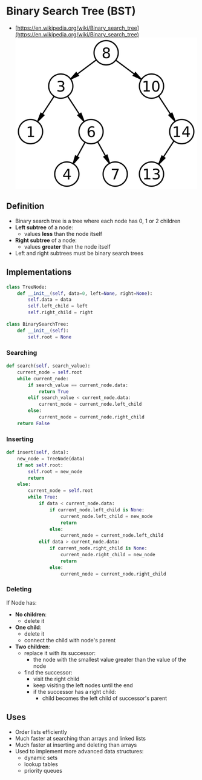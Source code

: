 # Binary Search Tree (BST)
- [https://en.wikipedia.org/wiki/Binary_search_tree](https://en.wikipedia.org/wiki/Binary_search_tree)
![binary-search-tree](./docs/Binary_search_tree.svg)


## Definition
- Binary search tree is a tree where each node has 0, 1 or 2 children
- **Left subtree** of a node:
  - values **less** than the node itself
- **Right subtree** of a node:
  - values **greater** than the node itself
- Left and right subtrees must be binary search trees

## Implementations

```python
class TreeNode:
    def __init__(self, data=0, left=None, right=None):
        self.data = data
        self.left_child = left
        self.right_child = right
```

```python
class BinarySearchTree:
    def __init__(self):
        self.root = None
```

### Searching
```python
def search(self, search_value):
    current_node = self.root
    while current_node:
        if search_value == current_node.data:
            return True
        elif search_value < current_node.data:
            current_node = current_node.left_child
        else:
            current_node = current_node.right_child
    return False
```

### Inserting
```python
def insert(self, data):
    new_node = TreeNode(data)
    if not self.root:
        self.root = new_node
        return
    else:
        current_node = self.root
        while True:
            if data < current_node.data:
                if current_node.left_child is None:
                    current_node.left_child = new_node
                    return
                else:
                    current_node = current_node.left_child
            elif data > current_node.data:
                if current_node.right_child is None:
                    current_node.right_child = new_node
                    return
                else:
                    current_node = current_node.right_child
```

### Deleting
If Node has:
- **No children**:
  - delete it
- **One child**:
  - delete it
  - connect the child with node's parent
- **Two children**:
  - replace it with its successor:
    - the node with the smallest value greater than the value of the node
  - find the successor:
    - visit the right child
    - keep visiting the left nodes until the end
    - if the successor has a right child:
      - child becomes the left child of successor's parent

## Uses
- Order lists efficiently
- Much faster at searching than arrays and linked lists
- Much faster at inserting and deleting than arrays
- Used to implement more advanced data structures:
  - dynamic sets
  - lookup tables
  - priority queues
